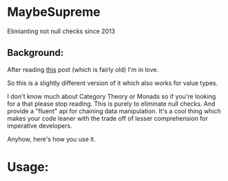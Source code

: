 MaybeSupreme
============
Elimianting not null checks since 2013
## Background: ##
After reading [this](http://www.codeproject.com/Articles/109026/Chained-null-checks-and-the-Maybe-monad) post (which is fairly old) I'm in love.

So this is a slightly different version of it which also works for value types.

I don't know much about Category Theory or Monads so if you're looking for a that please stop reading. This is purely to eliminate null checks. And provide a "fluent" api for chaining data manipulation. It's a cool thing which makes your code leaner with the trade off of lesser comprehension for imperative developers.

Anyhow, here's how you use it.

# Usage: #
